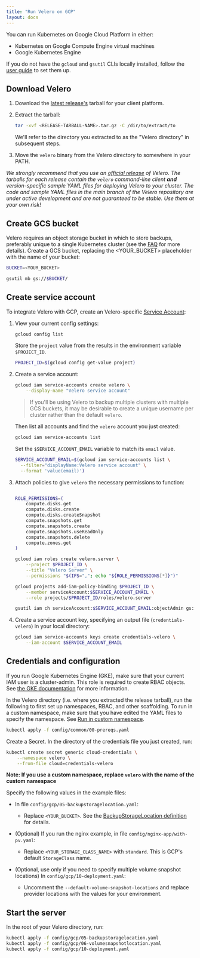 ```yaml
---
title: "Run Velero on GCP"
layout: docs
---
```


You can run Kubernetes on Google Cloud Platform in either: 

* Kubernetes on Google Compute Engine virtual machines
* Google Kubernetes Engine 

If you do not have the `gcloud` and `gsutil` CLIs locally installed, follow the [user guide][16] to set them up.

## Download Velero

1. Download the [latest release's](https://github.com/heptio/velero/releases) tarball for your client platform.

1. Extract the tarball:
    ```bash
    tar -xvf <RELEASE-TARBALL-NAME>.tar.gz -C /dir/to/extract/to 
    ```
    We'll refer to the directory you extracted to as the "Velero directory" in subsequent steps.

1. Move the `velero` binary from the Velero directory to somewhere in your PATH.

_We strongly recommend that you use an [official release](https://github.com/heptio/velero/releases) of Velero. The tarballs for each release contain the
`velero` command-line client **and** version-specific sample YAML files for deploying Velero to your cluster. The code and sample YAML files in the main 
branch of the Velero repository are under active development and are not guaranteed to be stable. Use them at your own risk!_

## Create GCS bucket

Velero requires an object storage bucket in which to store backups, preferably unique to a single Kubernetes cluster (see the [FAQ][20] for more details). Create a GCS bucket, replacing the <YOUR_BUCKET> placeholder with the name of your bucket:

```bash
BUCKET=<YOUR_BUCKET>

gsutil mb gs://$BUCKET/
```

## Create service account

To integrate Velero with GCP, create an Velero-specific [Service Account][15]:

1. View your current config settings:

    ```bash
    gcloud config list
    ```

    Store the `project` value from the results in the environment variable `$PROJECT_ID`.
    
    ```bash
    PROJECT_ID=$(gcloud config get-value project)
    ```

2. Create a service account:

    ```bash
    gcloud iam service-accounts create velero \
        --display-name "Velero service account"
    ```

    > If you'll be using Velero to backup multiple clusters with multiple GCS buckets, it may be desirable to create a unique username per cluster rather than the default `velero`.

    Then list all accounts and find the `velero` account you just created:
    ```bash
    gcloud iam service-accounts list
    ```

    Set the `$SERVICE_ACCOUNT_EMAIL` variable to match its `email` value.
    
    ```bash
    SERVICE_ACCOUNT_EMAIL=$(gcloud iam service-accounts list \
      --filter="displayName:Velero service account" \
      --format 'value(email)')
    ```

3. Attach policies to give `velero` the necessary permissions to function:

    ```bash
    
    ROLE_PERMISSIONS=(
        compute.disks.get
        compute.disks.create
        compute.disks.createSnapshot
        compute.snapshots.get
        compute.snapshots.create
        compute.snapshots.useReadOnly
        compute.snapshots.delete
        compute.zones.get
    )

    gcloud iam roles create velero.server \
        --project $PROJECT_ID \
        --title "Velero Server" \
        --permissions "$(IFS=","; echo "${ROLE_PERMISSIONS[*]}")"    

    gcloud projects add-iam-policy-binding $PROJECT_ID \
        --member serviceAccount:$SERVICE_ACCOUNT_EMAIL \
        --role projects/$PROJECT_ID/roles/velero.server

    gsutil iam ch serviceAccount:$SERVICE_ACCOUNT_EMAIL:objectAdmin gs://${BUCKET}
    ```

4. Create a service account key, specifying an output file (`credentials-velero`) in your local directory:

    ```bash
    gcloud iam service-accounts keys create credentials-velero \
        --iam-account $SERVICE_ACCOUNT_EMAIL
    ```

## Credentials and configuration

If you run Google Kubernetes Engine (GKE), make sure that your current IAM user is a cluster-admin. This role is required to create RBAC objects.
See [the GKE documentation][22] for more information.

In the Velero directory (i.e. where you extracted the release tarball), run the following to first set up namespaces, RBAC, and other scaffolding. To run in a custom namespace, make sure that you have edited the YAML files to specify the namespace. See [Run in custom namespace][0].

```bash
kubectl apply -f config/common/00-prereqs.yaml
```

Create a Secret. In the directory of the credentials file you just created, run:

```bash
kubectl create secret generic cloud-credentials \
    --namespace velero \
    --from-file cloud=credentials-velero
```

**Note: If you use a custom namespace, replace `velero` with the name of the custom namespace**

Specify the following values in the example files:

* In file `config/gcp/05-backupstoragelocation.yaml`:

  * Replace `<YOUR_BUCKET>`. See the [BackupStorageLocation definition][7] for details.

* (Optional) If you run the nginx example, in file `config/nginx-app/with-pv.yaml`:

    * Replace `<YOUR_STORAGE_CLASS_NAME>` with `standard`. This is GCP's default `StorageClass` name.

* (Optional, use only if you need to specify multiple volume snapshot locations) In `config/gcp/10-deployment.yaml`:

  * Uncomment the `--default-volume-snapshot-locations` and replace provider locations with the values for your environment.

## Start the server

In the root of your Velero directory, run:

  ```bash
  kubectl apply -f config/gcp/05-backupstoragelocation.yaml
  kubectl apply -f config/gcp/06-volumesnapshotlocation.yaml
  kubectl apply -f config/gcp/10-deployment.yaml
  ```

  [0]: namespace.md
  [7]: api-types/backupstoragelocation.md#gcp
  [15]: https://cloud.google.com/compute/docs/access/service-accounts
  [16]: https://cloud.google.com/sdk/docs/
  [20]: faq.md
  [22]: https://cloud.google.com/kubernetes-engine/docs/how-to/role-based-access-control#prerequisites_for_using_role-based_access_control

